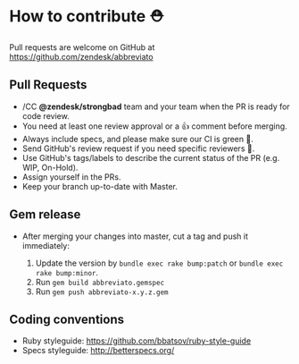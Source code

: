 # How to contribute ⛑

Pull requests are welcome on GitHub at https://github.com/zendesk/abbreviato

## Pull Requests

- /CC **@zendesk/strongbad** team and your team when the PR is ready for code review.
- You need at least one review approval or a 👍 comment before merging.
- Always include specs, and please make sure our CI is green 🍏.
- Send GitHub's review request if you need specific reviewers 👀.
- Use GitHub's tags/labels to describe the current status of the PR (e.g. WIP, On-Hold).
- Assign yourself in the PRs.
- Keep your branch up-to-date with Master.

## Gem release

- After merging your changes into master, cut a tag and push it immediately:

    1. Update the version by `bundle exec rake bump:patch` or `bundle exec rake bump:minor`.
    2. Run `gem build abbreviato.gemspec`
    3. Run `gem push abbreviato-x.y.z.gem`

## Coding conventions

- Ruby styleguide: https://github.com/bbatsov/ruby-style-guide
- Specs styleguide: http://betterspecs.org/
